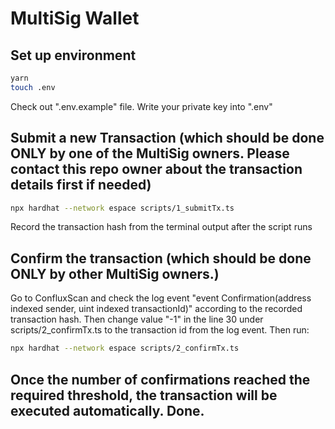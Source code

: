 # MultiSig Wallet
## Set up environment
```bash
yarn
touch .env
```
Check out ".env.example" file. Write your private key into ".env"
## Submit a new Transaction (which should be done ONLY by one of the MultiSig owners. Please contact this repo owner about the transaction details first if needed)
```bash
npx hardhat --network espace scripts/1_submitTx.ts
```
Record the transaction hash from the terminal output after the script runs
## Confirm the transaction (which should be done ONLY by other MultiSig owners.)
Go to ConfluxScan and check the log event "event Confirmation(address indexed sender, uint indexed transactionId)" according to the recorded transaction hash.
Then change value "-1" in the line 30 under scripts/2_confirmTx.ts to the transaction id from the log event. Then run:
```bash
npx hardhat --network espace scripts/2_confirmTx.ts
```
## Once the number of confirmations reached the required threshold, the transaction will be executed automatically. Done.